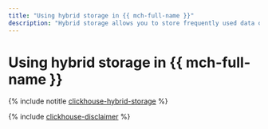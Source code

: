 ```yaml
---
title: "Using hybrid storage in {{ mch-full-name }}"
description: "Hybrid storage allows you to store frequently used data on network disks of the {{ mch-name }} cluster and to store rarely used data in {{ objstorage-full-name }}. Automatically moving data between these storage tiers is only supported for MergeTree tables."
---
```


# Using hybrid storage in {{ mch-full-name }}

{% include notitle [clickhouse-hybrid-storage](../../_tutorials/dataplatform/clickhouse-hybrid-storage.md) %}

{% include [clickhouse-disclaimer](../../_includes/clickhouse-disclaimer.md) %}
